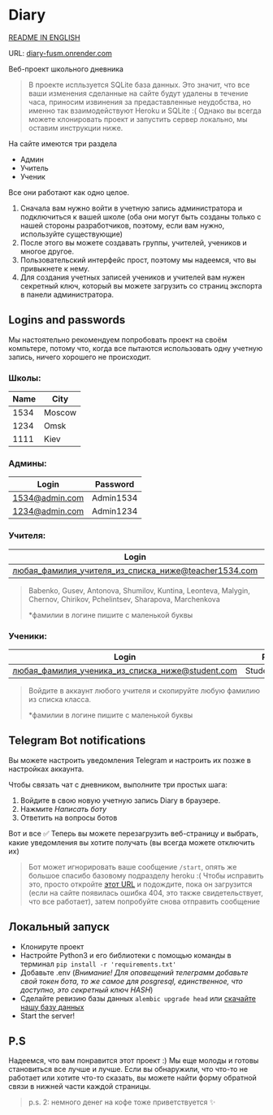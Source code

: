 # Diary

[README IN ENGLISH][en]

URL: [diary-fusm.onrender.com][diary]

Веб-проект школьного дневника

> В проекте испльзуется SQLite база данных. Это значит, что все ваши изменения сделанные на сайте будут удалены в течение часа, приносим извинения за предаставленные неудобства, но именно так взаимодействуют Heroku и SQLite :(
> Однако вы всегда можете клонировать проект и запустить сервер локально, мы оставим инструкции ниже.

На сайте имеются три раздела
- Админ
- Учитель
- Ученик

Все они работают как одно целое. 

1) Сначала вам нужно войти в учетную запись администратора и подключиться к вашей школе (оба они могут быть созданы только с нашей стороны разработчиков, поэтому, если вам нужно, используйте существующие)
2) После этого вы можете создавать группы, учителей, учеников и многое другое.
3) Пользовательский интерфейс прост, поэтому мы надеемся, что вы привыкнете к нему.
4) Для создания учетных записей учеников и учителей вам нужен секретный ключ, который вы можете загрузить со страниц экспорта в панели администратора.


## Logins and passwords

Мы настоятельно рекомендуем попробовать проект на своём компьтере, потому что, когда все пытаются использовать одну учетную запись, ничего хорошего не происходит. 

### Школы:

| Name | City   |
|------|--------|
| 1534 | Moscow |
| 1234 | Omsk   |
| 1111 | Kiev   |

### Админы: 
| Login          | Password  |
|----------------|-----------|
| 1534@admin.com | Admin1534 |
| 1234@admin.com | Admin1234 |

### Учителя:
| Login                                                | Password        |
|------------------------------------------------------|-----------------|
| любая_фамилия_учителя_из_списка_ниже@teacher1534.com | Teacher12345678 |

> Babenko, Gusev, Antonova, Shumilov, Kuntina, Leonteva, Malygin, Chernov, Chirikov, Pchelintsev, Sharapova, Marchenkova
> 
> *фамилии в логине пишите с маленькой буквы

###  Ученики: 
| Login                                            | Password        |
|--------------------------------------------------|-----------------|
| любая_фамилия_ученика_из_списка_ниже@student.com | Student12345678 |

> Войдите в аккаунт любого учителя и скопируйте любую фамилию из списка класса.
>
> *фамилии в логине пишите с маленькой буквы


## Telegram Bot notifications

Вы можете настроить уведомления Telegram и настроить их позже в настройках аккаунта.

Чтобы связать чат с дневником, выполните три простых шага:
1) Войдите в свою новую учетную запись Diary в браузере.
2) Нажмите *Написать боту*
3) Ответить на вопросы ботов

Вот и все ✅ Теперь вы можете перезагрузить веб-страницу и выбрать, какие уведомления вы хотите получать (вы всегда можете отключить их)

> Бот может игнорировать ваше сообщение `/start`, опять же большое спасибо базовому подразделу heroku :( Чтобы исправить это, просто откройте [этот URL][bot] и подождите, пока он загрузится (если на сайте появилась ошибка 404, это также свидетельствует, что все работает), затем попробуйте снова отправить сообщение

## Локальный запуск

- Клонируте проект 
- Настройте Python3 и его библиотеки с помощью команды в терминал `pip install -r 'requirements.txt'`
- Добавьте .env (*Внимание! Для оповещений телеграмм добавьте свой токен бота, то же самое для posgresql, единственное, что доступно, это секретный ключ HASH*)
- Сделайте ревизию базы данных `alembic upgrade head` или [скачайте нашу базу данных][db]
- Start the server!


## P.S
Надеемся, что вам понравится этот проект :) Мы еще молоды и готовы становиться все лучше и лучше. Если вы обнаружили, что что-то не работает или хотите что-то сказать, вы можете найти форму обратной связи в нижней части каждой страницы.

>p.s. 2: немного денег на кофе тоже приветствуется ✨

[diary]:<https://diary-fusm.onrender.com>
[bot]:<https://diary-telegram.herokuapp.com>
[en]:<README.md>
[db]:<https://disk.yandex.ru/d/3tiUdF4uz4Xgtw>
